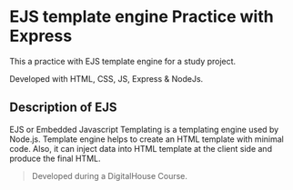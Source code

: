 # EJS template engine Practice with Express
This a practice with EJS template engine for a study project.

Developed with HTML, CSS, JS, Express & NodeJs.

## Description of EJS
EJS or Embedded Javascript Templating is a templating engine used by Node.js. Template engine helps to create an HTML template with minimal code. Also, it can inject data into HTML template at the client side and produce the final HTML.

> Developed during a DigitalHouse Course.
